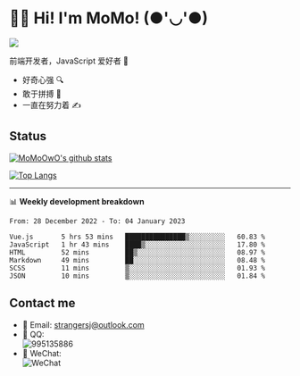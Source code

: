 # 👨‍🎓 Hi! I'm MoMo! (●'◡'●)

[![](https://img.shields.io/badge/-@MoMoOwO-%23181717?style=flat-square&logo=github)](https://github.com/MoMoOwO)

前端开发者，JavaScript 爱好者 💖
- 好奇心强 🔍
- 敢于拼搏 💪
- 一直在努力着 ✍

## Status

[![MoMoOwO's github stats](https://github-readme-stats.vercel.app/api?username=MoMoOwO&show_icons=true&theme=tokyonight)](https://github.com/MoMoOwO)

[![Top Langs](https://github-readme-stats.vercel.app/api/top-langs/?username=MoMoOwO&layout=compact&theme=tokyonight)](https://github.com/MoMoOwO)

---

📊 **Weekly development breakdown**

<!--START_SECTION:waka-->

```text
From: 28 December 2022 - To: 04 January 2023

Vue.js       5 hrs 53 mins   ███████████████▒░░░░░░░░░   60.83 %
JavaScript   1 hr 43 mins    ████▒░░░░░░░░░░░░░░░░░░░░   17.80 %
HTML         52 mins         ██▒░░░░░░░░░░░░░░░░░░░░░░   08.97 %
Markdown     49 mins         ██░░░░░░░░░░░░░░░░░░░░░░░   08.48 %
SCSS         11 mins         ▒░░░░░░░░░░░░░░░░░░░░░░░░   01.93 %
JSON         10 mins         ▒░░░░░░░░░░░░░░░░░░░░░░░░   01.84 %
```

<!--END_SECTION:waka-->

## Contact me

- 📧 Email: strangersj@outlook.com
- 🐧 QQ:  
  ![995135886](https://i.loli.net/2020/11/27/Yx6eDSQi34Va5IA.jpg)
- 💭 WeChat:  
  ![WeChat](https://i.loli.net/2020/11/27/wWX6uVoIQqig5KP.jpg)
  
